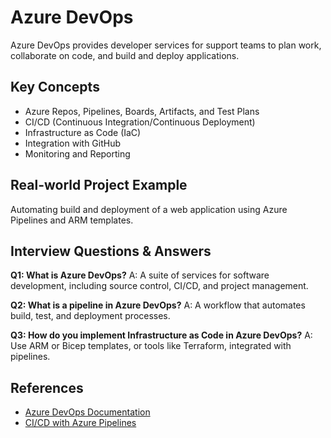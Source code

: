 # Azure DevOps

Azure DevOps provides developer services for support teams to plan work, collaborate on code, and build and deploy applications.

## Key Concepts
- Azure Repos, Pipelines, Boards, Artifacts, and Test Plans
- CI/CD (Continuous Integration/Continuous Deployment)
- Infrastructure as Code (IaC)
- Integration with GitHub
- Monitoring and Reporting

## Real-world Project Example
Automating build and deployment of a web application using Azure Pipelines and ARM templates.

## Interview Questions & Answers
**Q1: What is Azure DevOps?**
A: A suite of services for software development, including source control, CI/CD, and project management.

**Q2: What is a pipeline in Azure DevOps?**
A: A workflow that automates build, test, and deployment processes.

**Q3: How do you implement Infrastructure as Code in Azure DevOps?**
A: Use ARM or Bicep templates, or tools like Terraform, integrated with pipelines.

## References
- [Azure DevOps Documentation](https://learn.microsoft.com/en-us/azure/devops/)
- [CI/CD with Azure Pipelines](https://learn.microsoft.com/en-us/azure/devops/pipelines/)
